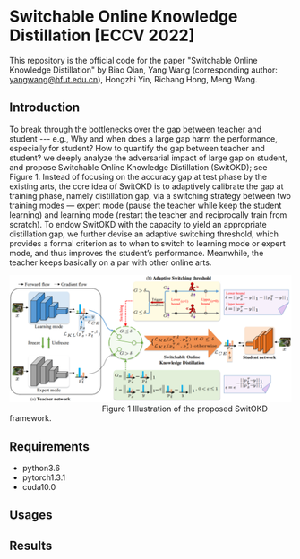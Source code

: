 # Switchable Online Knowledge Distillation [ECCV 2022]
This repository is the official code for the paper "Switchable Online Knowledge Distillation" by Biao Qian, Yang Wang (corresponding author: yangwang@hfut.edu.cn), Hongzhi Yin, Richang Hong, Meng Wang.

## Introduction
To break through the bottlenecks over the gap between teacher and student --- e.g., Why and when does a large gap harm the performance, especially for student? How to quantify the gap between teacher and student? we deeply analyze the adversarial impact
of large gap on student, and propose Switchable Online Knowledge Distillation (SwitOKD); see Figure 1. Instead of focusing on the accuracy gap at test phase by the existing arts, the core idea of SwitOKD is to adaptively calibrate the gap at training phase, namely distillation gap, via a switching strategy between two training modes — expert mode (pause the teacher while keep the student learning) and learning mode (restart the teacher and reciprocally train from scratch). To endow SwitOKD with the capacity to yield an appropriate distillation gap, we further devise an adaptive switching threshold, which provides a formal criterion as to when to switch to learning mode or expert mode, and thus improves the student’s performance. Meanwhile, the teacher keeps
basically on a par with other online arts.

![overview](https://github.com/hfutqian/SwitOKD/blob/main/images/overview.png)
&nbsp;&nbsp;&nbsp;&nbsp;&nbsp;&nbsp;&nbsp;&nbsp;&nbsp;&nbsp;&nbsp;&nbsp;&nbsp;&nbsp;&nbsp;&nbsp;&nbsp;&nbsp;&nbsp;&nbsp;&nbsp;&nbsp;&nbsp;&nbsp;&nbsp;&nbsp;&nbsp;&nbsp;&nbsp;&nbsp;&nbsp;&nbsp;&nbsp;&nbsp;&nbsp;&nbsp;&nbsp;&nbsp;&nbsp;&nbsp;&nbsp; Figure 1 Illustration of the proposed SwitOKD framework.


## Requirements
* python3.6
* pytorch1.3.1
* cuda10.0

## Usages




## Results
